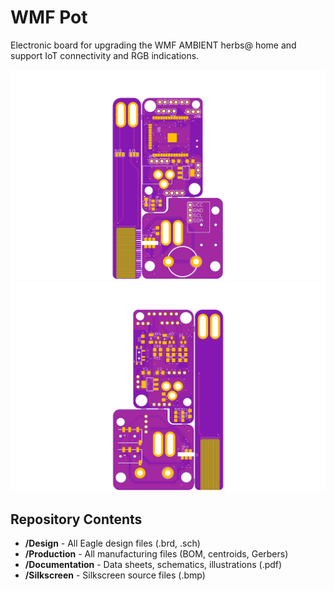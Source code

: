 # WMF Pot
Electronic board for upgrading the WMF AMBIENT herbs@ home and support IoT connectivity and RGB indications.

![Top](Documentation/Top.png)
![Bottom](Documentation/Bottom.png)


Repository Contents
-------------------
* **/Design** - All Eagle design files (.brd, .sch)
* **/Production** - All manufacturing files (BOM, centroids, Gerbers)
* **/Documentation** - Data sheets, schematics, illustrations (.pdf)
* **/Silkscreen** - Silkscreen source files (.bmp)

